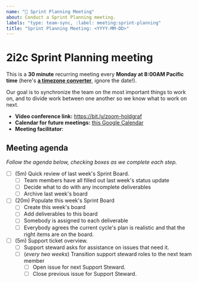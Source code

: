 ```yaml
---
name: "🚀 Sprint Planning Meeting"
about: Conduct a Sprint Planning meeting.
labels: "type: team-sync, :label: meeting:sprint-planning"
title: "Sprint Planning Meeting: <YYYY-MM-DD>"
---
```


# 2i2c Sprint Planning meeting

This is a **30 minute** recurring meeting every **Monday at 8:00AM Pacific time** (here's [**a timezone converter**](https://arewemeetingyet.com/Los%20Angeles/2000-01-01/08:00/2i2c%20Team%20Meeting#eyJ1cmwiOiJodHRwczovL2hhY2ttZC5pby9ZNVNCTXhWN1I2Q01xemVUWGdtNWtBIn0=), ignore the date!).

Our goal is to synchronize the team on the most important things to work on, and to divide work between one another so we know what to work on next.

- **Video conference link:** https://bit.ly/zoom-holdgraf
- **Calendar for future meetings:** [this Google Calendar](https://calendar.google.com/calendar/embed?src=c_4hjjouojd8psql9i1a8nd1uff4%40group.calendar.google.com&ctz=America%2FLos_Angeles)
- **Meeting facilitator**: <INSERT FACILITATOR HERE>

## Meeting agenda

_Follow the agenda below, checking boxes as we complete each step._

- [ ] (5m) Quick review of last week's Sprint Board.
  - [ ] Team members have all filled out last week's status update
  - [ ] Decide what to do with any incomplete deliverables
  - [ ] Archive last week's board
- [ ] (20m) Populate this week's Sprint Board
  - [ ] Create this week's board
  - [ ] Add deliverables to this board
  - [ ] Somebody is assigned to each deliverable
  - [ ] Everybody agrees the current cycle's plan is realistic and that the right items are on the board.
- [ ] (5m) Support ticket overview.
  - [ ] Support steward asks for assistance on issues that need it.
  - [ ] (_every two weeks_) Transition support steward roles to the next team member
    - [ ] Open issue for next Support Steward.
    - [ ] Close previous issue for Support Steward.
